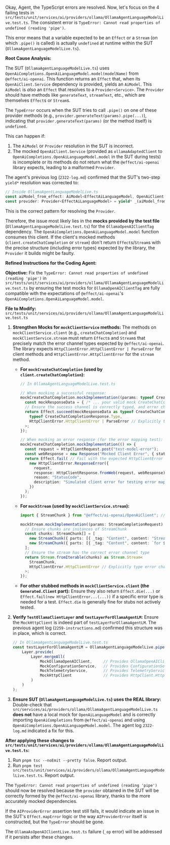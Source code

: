 Okay, Agent, the TypeScript errors are resolved. Now, let's focus on the 4 failing tests in `src/tests/unit/services/ai/providers/ollama/OllamaAgentLanguageModelLive.test.ts`. The consistent error is `TypeError: Cannot read properties of undefined (reading 'pipe')`.

This error means that a variable expected to be an `Effect` or a `Stream` (on which `.pipe()` is called) is actually `undefined` at runtime within the SUT (`OllamaAgentLanguageModelLive.ts`).

**Root Cause Analysis:**

The SUT (`OllamaAgentLanguageModelLive.ts`) uses `OpenAiCompletions.OpenAiLanguageModel.model(modelName)` from `@effect/ai-openai`. This function returns an `Effect` that, when its `OpenAiClient.Service` dependency is provided, yields an `AiModel`. This `AiModel` is *also* an `Effect` that resolves to a `Provider<Service>`. The `Provider` should have methods like `generateText`, `streamText`, etc., which are themselves `Effect`s or `Stream`s.

The `TypeError` occurs when the SUT tries to call `.pipe()` on one of these provider methods (e.g., `provider.generateText(params).pipe(...)`), indicating that `provider.generateText(params)` (or the method itself) is `undefined`.

This can happen if:
1.  The `AiModel` or `Provider` resolution in the SUT is incorrect.
2.  The mocked `OpenAiClient.Service` (provided as `ollamaAdaptedClient` to `OpenAiCompletions.OpenAiLanguageModel.model` in the SUT during tests) is incomplete or its methods do not return what the `@effect/ai-openai` library expects, leading to a malformed `Provider`.

The agent's previous log (`2322-log.md`) confirmed that the SUT's two-step `yield*` resolution was corrected to:
```typescript
// Inside OllamaAgentLanguageModelLive.ts
const aiModel_from_effect: AiModel<EffectAiLanguageModel, OpenAiClient.Service> = yield* _(configuredAiModelEffect);
const provider: Provider<EffectAiLanguageModel> = yield* _(aiModel_from_effect);
```
This is the correct pattern for resolving the `Provider`.

Therefore, the issue most likely lies in the **mocks provided by the test file** (`OllamaAgentLanguageModelLive.test.ts`) for the `OllamaOpenAIClientTag` dependency. The `OpenAiCompletions.OpenAiLanguageModel.model` function consumes this client. If the client's mocked methods (`client.createChatCompletion` or `stream`) don't return `Effect`s/`Stream`s with the precise structure (including error types) expected by the library, the `Provider` it builds might be faulty.

**Refined Instructions for the Coding Agent:**

**Objective:** Fix the `TypeError: Cannot read properties of undefined (reading 'pipe')` in `src/tests/unit/services/ai/providers/ollama/OllamaAgentLanguageModelLive.test.ts` by ensuring the test mocks for `OllamaOpenAIClientTag` are fully compatible with the expectations of `@effect/ai-openai`'s `OpenAiCompletions.OpenAiLanguageModel.model`.

**File to Modify:** `src/tests/unit/services/ai/providers/ollama/OllamaAgentLanguageModelLive.test.ts`

1.  **Strengthen Mocks for `mockClientService` methods:**
    The methods on `mockClientService.client` (e.g., `createChatCompletion`) and `mockClientService.stream` must return `Effect`s and `Stream`s that precisely match the error channel types expected by `@effect/ai-openai`. The library expects `HttpClientError.HttpClientError | ParseError` for client methods and `HttpClientError.HttpClientError` for the `stream` method.

    *   **For `mockCreateChatCompletion` (used by `client.createChatCompletion`):**
        ```typescript
        // In OllamaAgentLanguageModelLive.test.ts

        // When mocking a successful response:
        mockCreateChatCompletion.mockImplementation((params: typeof CreateChatCompletionRequest.Encoded) => {
          const mockResponseData = { /* ... your valid mock CreateChatCompletionResponse.Type data ... */ };
          // Ensure the success channel is correctly typed, and error channel matches expected.
          return Effect.succeed(mockResponseData as typeof CreateChatCompletionResponse.Type) as Effect.Effect<
            typeof CreateChatCompletionResponse.Type,
            HttpClientError.HttpClientError | ParseError // Explicitly type the error channel
          >;
        });

        // When mocking an error response (for the error mapping test):
        mockCreateChatCompletion.mockImplementation(() => {
          const request = HttpClientRequest.post("test-model-error");
          const webResponse = new Response("Mocked Client Error", { status: 500 });
          return Effect.fail( // Fail with the expected HttpClientError type
            new HttpClientError.ResponseError({
              request,
              response: HttpClientResponse.fromWeb(request, webResponse),
              reason: "StatusCode",
              description: "Simulated client error for testing error mapping in SUT",
            })
          );
        });
        ```

    *   **For `mockStream` (used by `mockClientService.stream`):**
        ```typescript
        import { StreamChunk } from "@effect/ai-openai/OpenAiClient"; // Ensure class is imported

        mockStream.mockImplementation((params: StreamCompletionRequest) => {
          // Ensure chunks are instances of StreamChunk
          const chunks: StreamChunk[] = [
            new StreamChunk({ parts: [{ _tag: "Content", content: "Stream chunk 1 " }] }),
            new StreamChunk({ parts: [{ _tag: "Content", content: `for ${params.model}` }] })
          ];
          // Ensure the stream has the correct error channel type
          return Stream.fromIterable(chunks) as Stream.Stream<
            StreamChunk,
            HttpClientError.HttpClientError // Explicitly type error channel
          >;
        });
        ```
    *   **For other stubbed methods in `mockClientService.client` (the `Generated.Client` part):**
        Ensure they also return `Effect.die(...)` or `Effect.fail(new HttpClientError...(...))` if a specific error type is needed for a test. `Effect.die` is generally fine for stubs not actively tested.

2.  **Verify `TestOllamaClientLayer` and `testLayerForOllamaAgentLM`:**
    Ensure the `MockHttpClient` is indeed part of `testLayerForOllamaAgentLM`. The previous agent log (`2259-instructions.md`) confirmed this structure was in place, which is correct.
    ```typescript
    // In OllamaAgentLanguageModelLive.test.ts
    const testLayerForOllamaAgentLM = OllamaAgentLanguageModelLive.pipe(
        Layer.provide(
            Layer.mergeAll(
                MockOllamaOpenAIClient,     // Provides OllamaOpenAIClientTag (OpenAiClient.Service)
                MockConfigurationService,   // Provides ConfigurationService
                MockTelemetryService,       // Provides TelemetryService
                MockHttpClient              // Provides HttpClient.HttpClient
            )
        )
    );
    ```

3.  **Ensure SUT (`OllamaAgentLanguageModelLive.ts`) uses the REAL library:**
    Double-check that `src/services/ai/providers/ollama/OllamaAgentLanguageModelLive.ts` **does not** have a local mock for `OpenAiLanguageModel` and is correctly importing `OpenAiCompletions` from `@effect/ai-openai` and using `OpenAiCompletions.OpenAiLanguageModel.model`. The agent log `2322-log.md` indicated a fix for this.

**After applying these changes to `src/tests/unit/services/ai/providers/ollama/OllamaAgentLanguageModelLive.test.ts`:**

1.  Run `pnpm tsc --noEmit --pretty false`. Report output.
2.  Run `pnpm test src/tests/unit/services/ai/providers/ollama/OllamaAgentLanguageModelLive.test.ts`. Report output.

The `TypeError: Cannot read properties of undefined (reading 'pipe')` should now be resolved because the `provider` obtained in the SUT will be correctly formed by the `@effect/ai-openai` library, thanks to the more accurately mocked dependencies.

If the `AIProviderError` assertion test still fails, it would indicate an issue in the SUT's `Effect.mapError` logic or the way `AIProviderError` itself is constructed, but the `TypeError` should be gone.

The `OllamaAsOpenAIClientLive.test.ts` failure (`_op` error) will be addressed if it persists after these changes.
